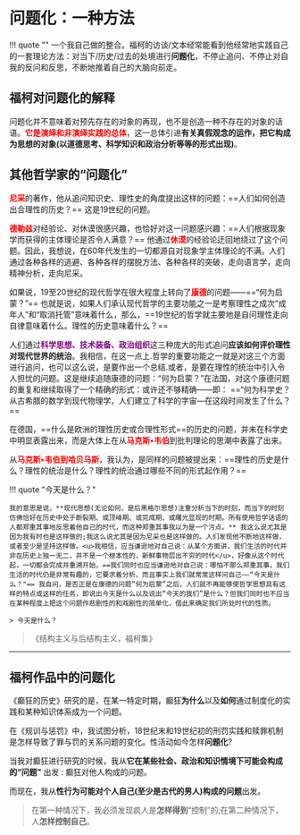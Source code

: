 # 问题化：一种方法

!!! quote ""
    一个我自己做的整合。福柯的访谈/文本经常能看到他经常地实践自己的一套理论方法：对当下/历史/过去的处境进行**问题化**，不停止追问、不停止对自我的反问和反思，不断地推着自己的大脑向前走。

## 福柯对问题化的解释

问题化并不意味着对预先存在的对象的再现，也不是创造一种不存在的对象的话语。<span style="color:red;font-weight:bold">它是演绎和非演绎实践的总体</span>，这一总体引进**有关真假观念的运作，把它构成为思想的对象(以道德思考、科学知识和政治分析等等的形式出现)**。

## 其他哲学家的“问题化”

<span style="color:red;font-weight:bold">尼采</span>的著作，他从追问知识史、理性史的角度提出这样的问题：==人们如何创造出合理性的历史？== 这是19世纪的问题。

<span style="color:red;font-weight:bold">德勒兹</span>对经验论、对休谟很感兴趣，也恰好对这一问题感兴趣：==人们根据现象学而获得的主体理论是否令人满意？== 他通过<span style="color:red;font-weight:bold">休漠</span>的经验论迂回地绕过了这个问题。因此，我想说，在60年代发生的一切都源自对现象学主体理论的不满。人们通过各种各样的逃避、各种各样的摆脱方法、各种各样的突破，走向语言学，走向精神分析，走向尼采。

如果说，19至20世纪的现代哲学在很大程度上转向了<span style="color:red;font-weight:bold">康德</span>的问题——==“何为启蒙？”== 也就是说，如果人们承认现代哲学的主要功能之一是考察理性之成次“成年人”和“取消托管”意味着什么，那么，==19世纪的哲学就主要地是自问理性走向自律意味着什么。理性的历史意味着什么？==

人们通过<span style="color:purple;font-weight:bold">科学思想、技术装备、政治组织</span>这三种庞大的形式追问**应该如何评价理性对现代世界的统治**。我相信，在这一点上.哲学的重要功能之一就是对这三个方面进行追问，也可以这么说，是要作出一个总结.或者，是要在理性的统治中引入令人担忧的问题。这是继续追随康德的问题：“何为启蒙？”在法国，对这个康德问题的重复和继续取得了一个精确的形式：或许还不够精确——即： ==“何为科学史？从古希腊的数学到现代物理学，人们建立了科学的字宙—在这段时间发生了什么？==

在德国，==什么是欧洲的理性历史或合理性形式==的历史的问题，并未在科学史中明显表露出来，而是大体上在从<span style="color:red;font-weight:bold">马克斯•韦伯</span>到批判理论的思潮中表露了出来。

从<span style="color:red;font-weight:bold">马克斯•韦伯到哈贝马斯</span>，我认为，是同样的问题被提出来：==理性的历史是什么？理性的统治是什么？理性的统治通过哪些不同的形式起作用？==


!!! quote "今天是什么？"

    我的意思是说，**现代思想(无论如何，是后黑格尔思想)注重分析当下的时刻，而当下的时刻仿佛恰好在历史中处于断裂期、或顶峰期、或完成期、或曙光显现的时期。所有使用哲学话语的人都郑重其事地反思着他自己的时代，而这种郑重其事我以为是一个污点。** 我这么说尤其是因为我有时也是这样做的;我这么说尤其是因为尼采也是这样做的。人们发现他不断地这样做，或者至少是坚持这样做。<u>我相信，应当谦逊地对自己说：从某个方面讲，我们生活的时代并非在历史上独一无二，并不是一个根本性的，新鲜事物层出不穷的时代</u>，好像从这个时代起，一切都会完成并重溯开始，==我们同时也应当谦逊地对自己说：哪怕不那么郑重其事，我们生活的时代仍是非常有趣的，它要求着分析，而且事实上我们就常常这样问自己——“今天是什么？"== 我自问，是否正是在康德的问题“何为启蒙”之后，人们就不再能够使哲学思想具有这样的特点或这样的任务，即说出今天是什么以及说出“今天的我们”是什么？但我们同时也不应当在某种程度上把这个问题作悲剧性的和戏剧性的简单化，借此来确定我们所处时代的性质。

    > 今天是什么？


> 《结构主义与后结构主义，福柯集》

---


## 福柯作品中的问题化

《癫狂的历史》研究的是，在某一特定时期，癫狂**为什么**以及**如何**通过制度化的实践和某种知识体系成为一个问题。

在《规训与惩罚》中，我试图分析，18世纪末和19世纪初的刑罚实践和赎罪机制是怎样导致了罪与罚的关系问题的变化。性活动如今怎样**问题化**?

当我对癫狂进行研究的时候，我从**它在某些社会、政治和知识情境下可能会构成的“问题”** 出发 : 癫狂对他人构成的问题。

而现在，我从**性行为可能对个人自己(至少是古代的男人)构成的问题**出发。

> 在第一种情况下，我必须发现疯人是**怎样得到**“控制”的;在第二种情况下，人**怎样控制自己**。
>
> 